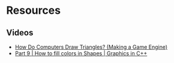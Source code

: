# Resources

## Videos

- [How Do Computers Draw Triangles? (Making a Game Engine)](https://www.youtube.com/watch?v=GX06h-CunkY)
- [Part 9 | How to fill colors in Shapes | Graphics in C++](https://www.youtube.com/watch?v=Bv3ErAbukbo)


